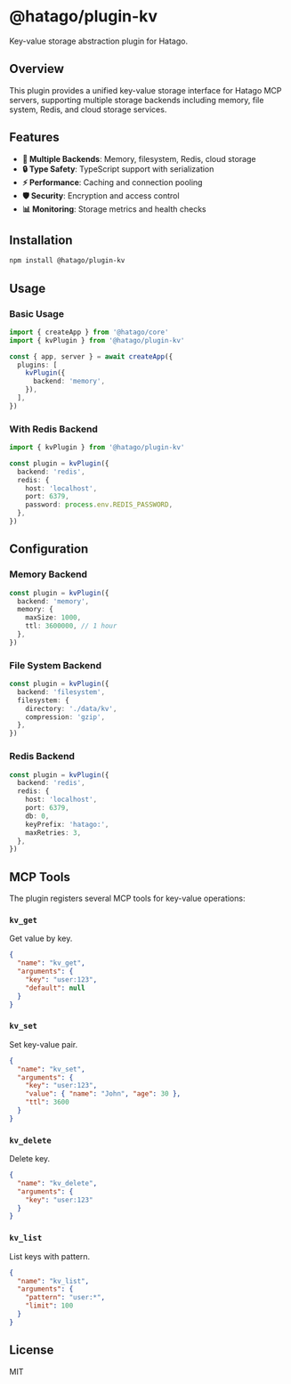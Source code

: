 # @hatago/plugin-kv

Key-value storage abstraction plugin for Hatago.

## Overview

This plugin provides a unified key-value storage interface for Hatago MCP servers, supporting multiple storage backends including memory, file system, Redis, and cloud storage services.

## Features

- **🔄 Multiple Backends**: Memory, filesystem, Redis, cloud storage
- **🔒 Type Safety**: TypeScript support with serialization
- **⚡ Performance**: Caching and connection pooling
- **🛡️ Security**: Encryption and access control
- **📊 Monitoring**: Storage metrics and health checks

## Installation

```bash
npm install @hatago/plugin-kv
```

## Usage

### Basic Usage

```typescript
import { createApp } from '@hatago/core'
import { kvPlugin } from '@hatago/plugin-kv'

const { app, server } = await createApp({
  plugins: [
    kvPlugin({
      backend: 'memory',
    }),
  ],
})
```

### With Redis Backend

```typescript
import { kvPlugin } from '@hatago/plugin-kv'

const plugin = kvPlugin({
  backend: 'redis',
  redis: {
    host: 'localhost',
    port: 6379,
    password: process.env.REDIS_PASSWORD,
  },
})
```

## Configuration

### Memory Backend

```typescript
const plugin = kvPlugin({
  backend: 'memory',
  memory: {
    maxSize: 1000,
    ttl: 3600000, // 1 hour
  },
})
```

### File System Backend

```typescript
const plugin = kvPlugin({
  backend: 'filesystem',
  filesystem: {
    directory: './data/kv',
    compression: 'gzip',
  },
})
```

### Redis Backend

```typescript
const plugin = kvPlugin({
  backend: 'redis',
  redis: {
    host: 'localhost',
    port: 6379,
    db: 0,
    keyPrefix: 'hatago:',
    maxRetries: 3,
  },
})
```

## MCP Tools

The plugin registers several MCP tools for key-value operations:

### `kv_get`

Get value by key.

```json
{
  "name": "kv_get",
  "arguments": {
    "key": "user:123",
    "default": null
  }
}
```

### `kv_set`

Set key-value pair.

```json
{
  "name": "kv_set",
  "arguments": {
    "key": "user:123",
    "value": { "name": "John", "age": 30 },
    "ttl": 3600
  }
}
```

### `kv_delete`

Delete key.

```json
{
  "name": "kv_delete",
  "arguments": {
    "key": "user:123"
  }
}
```

### `kv_list`

List keys with pattern.

```json
{
  "name": "kv_list",
  "arguments": {
    "pattern": "user:*",
    "limit": 100
  }
}
```

## License

MIT
